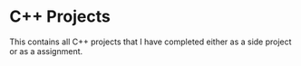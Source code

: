 # C++ Projects
This contains all C++ projects that I have completed either as a side project or as a assignment.
